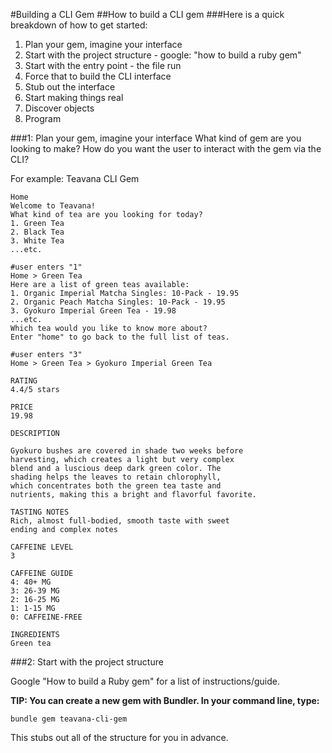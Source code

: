 #Building a CLI Gem
##How to build a CLI gem
###Here is a quick breakdown of how to get started:
1. Plan your gem, imagine your interface
2. Start with the project structure - google: "how to build a ruby gem"
3. Start with the entry point - the file run
4. Force that to build the CLI interface
5. Stub out the interface
6. Start making things real
7. Discover objects
8. Program

###1: Plan your gem, imagine your interface
What kind of gem are you looking to make? How do you want the user to interact with the gem via the CLI?

For example: Teavana CLI Gem

```
Home
Welcome to Teavana!
What kind of tea are you looking for today?
1. Green Tea
2. Black Tea
3. White Tea
...etc.

#user enters "1"
Home > Green Tea
Here are a list of green teas available:
1. Organic Imperial Matcha Singles: 10-Pack - 19.95
2. Organic Peach Matcha Singles: 10-Pack - 19.95
3. Gyokuro Imperial Green Tea - 19.98
...etc.
Which tea would you like to know more about?
Enter "home" to go back to the full list of teas.

#user enters "3"
Home > Green Tea > Gyokuro Imperial Green Tea

RATING
4.4/5 stars

PRICE
19.98

DESCRIPTION

Gyokuro bushes are covered in shade two weeks before 
harvesting, which creates a light but very complex 
blend and a luscious deep dark green color. The 
shading helps the leaves to retain chlorophyll, 
which concentrates both the green tea taste and 
nutrients, making this a bright and flavorful favorite.

TASTING NOTES
Rich, almost full-bodied, smooth taste with sweet 
ending and complex notes

CAFFEINE LEVEL
3

CAFFEINE GUIDE
4: 40+ MG
3: 26-39 MG
2: 16-25 MG
1: 1-15 MG
0: CAFFEINE-FREE

INGREDIENTS
Green tea
```

###2: Start with the project structure

Google "How to build a Ruby gem" for a list of instructions/guide.

**TIP: You can create a new gem with Bundler. In your command line, type:**

```
bundle gem teavana-cli-gem
```

This stubs out all of the structure for you in advance.

